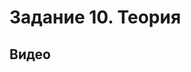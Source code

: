 # Задание 10. Теория

## Видео

<videogallery>
<a id="videobox" href="https://youtu.be/Q7VCB8SDTjM" data-title="Информатика ЕГЭ 2022 | Задание 10 | Word" data-img="https://raw.githubusercontent.com/BlueRect/egelib-content/main/img/Q7VCB8SDTjM-HQ.jpg" data-length="5:02" data-author="GTai"></a>
</videogallery>
